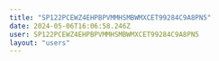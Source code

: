 ```yaml
---
title: "SP122PCEWZ4EHPBPVMMHSMBWMXCET99284C9A8PN5"
date: 2024-05-06T16:06:58.246Z
user: SP122PCEWZ4EHPBPVMMHSMBWMXCET99284C9A8PN5
layout: "users"
---
```

    